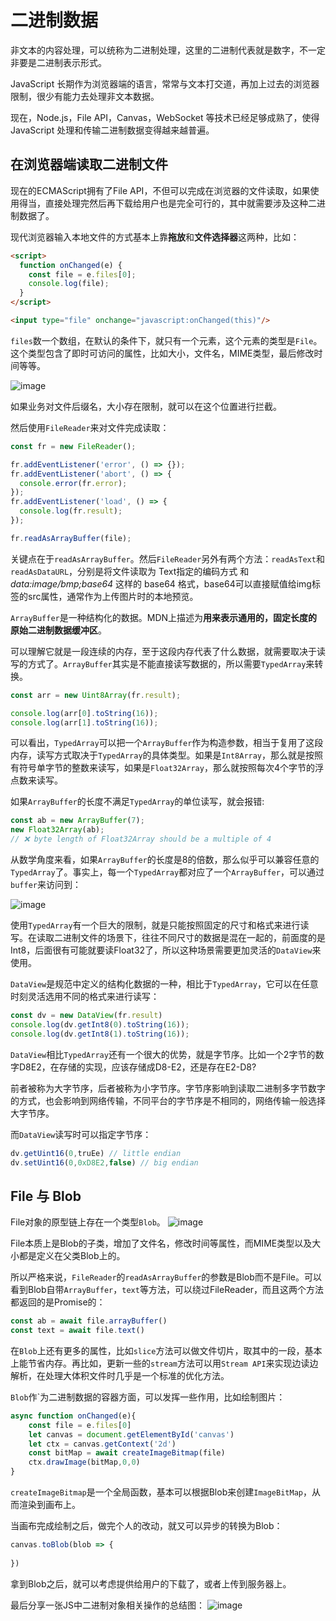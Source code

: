 # 二进制数据
非文本的内容处理，可以统称为二进制处理，这里的二进制代表就是数字，不一定非要是二进制表示形式。

JavaScript 长期作为浏览器端的语言，常常与文本打交道，再加上过去的浏览器限制，很少有能力去处理非文本数据。

现在，Node.js，File API，Canvas，WebSocket 等技术已经足够成熟了，使得 JavaScript 处理和传输二进制数据变得越来越普遍。

## 在浏览器端读取二进制文件
现在的ECMAScript拥有了File API，不但可以完成在浏览器的文件读取，如果使用得当，直接处理完然后再下载给用户也是完全可行的，其中就需要涉及这种二进制数据了。

现代浏览器输入本地文件的方式基本上靠**拖放**和**文件选择器**这两种，比如：
```html
<script>
  function onChanged(e) {
    const file = e.files[0];
    console.log(file);
  }
</script>

<input type="file" onchange="javascript:onChanged(this)"/>
```
`files`数一个数组，在默认的条件下，就只有一个元素，这个元素的类型是`File`。这个类型包含了即时可访问的属性，比如大小，文件名，MIME类型，最后修改时间等等。

![image](./assets/file.png)

如果业务对文件后缀名，大小存在限制，就可以在这个位置进行拦截。

然后使用`FileReader`来对文件完成读取：
```js
const fr = new FileReader();

fr.addEventListener('error', () => {});
fr.addEventListener('abort', () => {
  console.error(fr.error);
});
fr.addEventListener('load', () => {
  console.log(fr.result);
});

fr.readAsArrayBuffer(file);
```
关键点在于`readAsArrayBuffer`。然后`FileReader`另外有两个方法：`readAsText`和`readAsDataURL`，分别是将文件读取为 Text指定的编码方式 和 *data:image/bmp;base64* 这样的 base64 格式，base64可以直接赋值给img标签的src属性，通常作为上传图片时的本地预览。

`ArrayBuffer`是一种结构化的数据。MDN上描述为**用来表示通用的，固定长度的原始二进制数据缓冲区**。

可以理解它就是一段连续的内存，至于这段内存代表了什么数据，就需要取决于读写的方式了。`ArrayBuffer`其实是不能直接读写数据的，所以需要`TypedArray`来转换。
```js
const arr = new Uint8Array(fr.result);

console.log(arr[0].toString(16));
console.log(arr[1].toString(16));
```
可以看出，`TypedArray`可以把一个`ArrayBuffer`作为构造参数，相当于复用了这段内存，读写方式取决于`TypedArray`的具体类型。如果是`Int8Array`，那么就是按照有符号单字节的整数来读写，如果是`Float32Array`，那么就按照每次4个字节的浮点数来读写。

如果`ArrayBuffer`的长度不满足`TypedArray`的单位读写，就会报错:
```js
const ab = new ArrayBuffer(7);
new Float32Array(ab); 
// ❌ byte length of Float32Array should be a multiple of 4
```
从数学角度来看，如果`ArrayBuffer`的长度是8的倍数，那么似乎可以兼容任意的`TypedArray`了。事实上，每一个`TypedArray`都对应了一个`ArrayBuffer`，可以通过`buffer`来访问到：

![image](./assets/arrayBuffer.png)

使用`TypedArray`有一个巨大的限制，就是只能按照固定的尺寸和格式来进行读写。在读取二进制文件的场景下，往往不同尺寸的数据是混在一起的，前面度的是Int8，后面很有可能就要读Float32了，所以这种场景需要更加灵活的`DataView`来使用。

`DataView`是规范中定义的结构化数据的一种，相比于`TypedArray`，它可以在任意时刻灵活选用不同的格式来进行读写：
```js
const dv = new DataView(fr.result)
console.log(dv.getInt8(0).toString(16));
console.log(dv.getInt8(1).toString(16));
```
`DataView`相比`TypedArray`还有一个很大的优势，就是字节序。比如一个2字节的数字D8E2，在存储的实现，应该存储成D8-E2，还是存在E2-D8?

前者被称为大字节序，后者被称为小字节序。字节序影响到读取二进制多字节数字的方式，也会影响到网络传输，不同平台的字节序是不相同的，网络传输一般选择大字节序。

而`DataView`读写时可以指定字节序：
```js
dv.getUint16(0,truEe) // little endian
dv.setUint16(0,0xD8E2,false) // big endian
```
## File 与 Blob
File对象的原型链上存在一个类型`Blob`。
![image](./assets/blob.png)

File本质上是Blob的子类，增加了文件名，修改时间等属性，而MIME类型以及大小都是定义在父类Blob上的。

所以严格来说，`FileReader`的`readAsArrayBuffer`的参数是Blob而不是File。可以看到Blob自带`ArrayBuffer`，`text`等方法，可以绕过FileReader，而且这两个方法都返回的是Promise的：

```js
const ab = await file.arrayBuffer()
const text = await file.text()
```
在`Blob`上还有更多的属性，比如`slice`方法可以做文件切片，取其中的一段，基本上能节省内存。再比如，更新一些的`stream`方法可以用`Stream API`来实现边读边解析，在处理大体积文件时几乎是一个标准的优化方法。

`Blob`作`为二进制数据的容器方面，可以发挥一些作用，比如绘制图片：
```js
async function onChanged(e){
    const file = e.files[0]
    let canvas = document.getElementById('canvas')
    let ctx = canvas.getContext('2d')
    const bitMap = await createImageBitmap(file)
    ctx.drawImage(bitMap,0,0)
}
```
`createImageBitmap`是一个全局函数，基本可以根据Blob来创建`ImageBitMap`，从而渲染到画布上。

当画布完成绘制之后，做完个人的改动，就又可以异步的转换为Blob：
```js
canvas.toBlob(blob => {
  
})
```
拿到Blob之后，就可以考虑提供给用户的下载了，或者上传到服务器上。

最后分享一张JS中二进制对象相关操作的总结图：
![image](./assets/%E4%BA%8C%E8%BF%9B%E5%88%B6%E5%85%B3%E7%B3%BB.png)